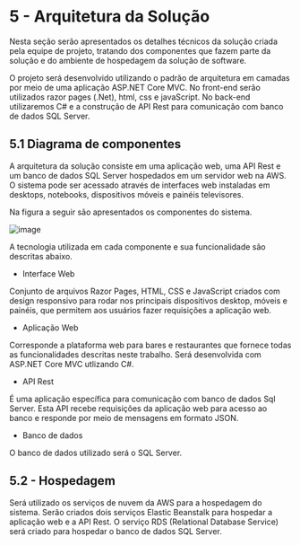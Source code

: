 # 5 - Arquitetura da Solução

Nesta seção serão apresentados os detalhes técnicos da solução criada pela equipe de projeto, tratando dos componentes que fazem parte da solução e do ambiente de hospedagem da solução de software.

O projeto será desenvolvido utilizando o padrão de arquitetura em camadas por meio de uma aplicação ASP.NET Core MVC. No front-end serão utilizados razor pages (.Net), html, css e javaScript. No back-end utilizaremos C# e a construção de API Rest para comunicação com banco de dados SQL Server.


## 5.1 Diagrama de componentes

A arquitetura da solução consiste em uma aplicação web, uma API Rest e um banco de dados SQL Server hospedados em um servidor web na AWS. O sistema pode ser acessado através de interfaces web instaladas em desktops, notebooks, dispositivos móveis e painéis televisores.

Na figura a seguir são apresentados os componentes do sistema.

![image](https://user-images.githubusercontent.com/70844369/194785571-a27d4a25-ad36-4a88-bdd5-71a2d041130f.png)

A tecnologia utilizada em cada componente e sua funcionalidade são descritas abaixo.

- Interface Web

Conjunto de arquivos Razor Pages, HTML, CSS e JavaScript criados com design responsivo para rodar nos principais dispositivos desktop, móveis e painéis, que permitem aos usuários fazer requisições a aplicação web.

- Aplicação Web

Corresponde a plataforma web para bares e restaurantes que fornece todas as funcionalidades descritas neste trabalho. Será desenvolvida com ASP.NET Core MVC utlizando C#. 

- API Rest

É uma aplicação específica para comunicação com banco de dados Sql Server. Esta API recebe requisições da aplicação web para acesso ao banco e responde por meio de mensagens em formato JSON.

- Banco de dados

O banco de dados utilizado será o SQL Server.


## 5.2 - Hospedagem

Será utilizado os serviços de nuvem da AWS para a hospedagem do sistema. Serão criados dois serviços Elastic Beanstalk para hospedar a aplicação web e a API Rest. O serviço RDS (Relational Database Service) será criado para hospedar o banco de dados SQL Server.
